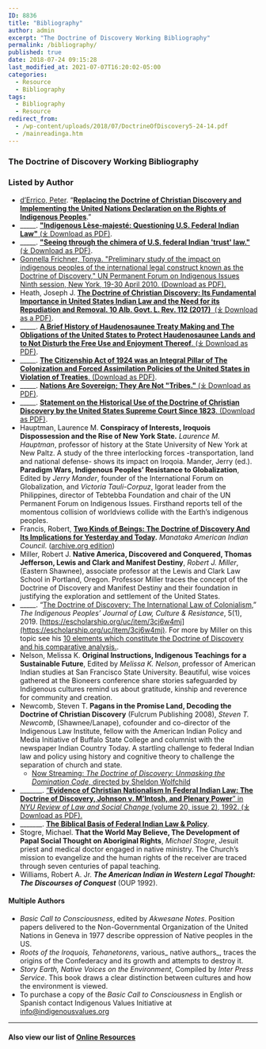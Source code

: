 ```yaml
---
ID: 8836
title: "Bibliography"
author: admin
excerpt: "The Doctrine of Discovery Working Bibliography"
permalink: /bibliography/
published: true
date: 2018-07-24 09:15:28
last_modified_at: 2021-07-07T16:20:02-05:00
categories:
  - Resource
  - Bibliography
tags:
  - Bibliography
  - Resource
redirect_from:
  - /wp-content/uploads/2018/07/DoctrineOfDiscovery5-24-14.pdf
  - /mainreadinga.htm
---
```

### **The Doctrine of Discovery Working Bibliography**

### **Listed by Author**

- [d’Errico, Peter](https://doctrineofdiscovery.org/resources-by-peter-derrico/). “[**Replacing the Doctrine of Christian Discovery and Implementing the United Nations Declaration on the Rights of Indigenous Peoples**](https://doctrineofdiscovery.org/resources-by-peter-derrico/).”
- \_\_\_\_\_. [**"Indigenous Lèse-majesté: Questioning U.S. Federal Indian Law"** (⤓ Download as PDF)](https://doctrineofdiscovery.org/assets/pdfs/2017_19-02_06_Errico.pdf).
- \_\_\_\_\_. **["Seeing through the chimera of U.S. federal Indian 'trust' law."](https://doctrineofdiscovery.org/assets/pdfs/Seeing_through_the_chimera_of_U.S._feder.pdf)** [(⤓ Download as PDF)](https://doctrineofdiscovery.org/assets/pdfs/Seeing_through_the_chimera_of_U.S._feder.pdf).
- [Gonnella Frichner, Tonya. "Preliminary study of the impact on indigenous peoples of the international legal construct known as the Doctrine of Discovery," UN Permanent Forum on Indigenous Issues Ninth session, New York, 19-30 April 2010. (Download as PDF).](https://doctrineofdiscovery.org/assets/pdfs/DoctrinePrelimStudy2010.pdf)
- Heath, Joseph J. **[The Doctrine of Christian Discovery: Its Fundamental Importance in United States Indian Law and the Need for its Repudiation and Removal. 10 Alb. Govt. L. Rev. 112 (2017)](/assets/pdfs/Joe-Heath-THE-DOCTRINE-OF-CHRISTIAN-DISCOVERY-ITS-FUNDAMENTAL-IMPORTANCE-IN-UNITED-STATES-INDIAN-LAW-AND-THE-NEED-FOR-ITS-REPUDIATION-AND-REMOVAL.pdf)**[  (⤓ Download as a PDF)](/assets/pdfs/Joe-Heath-THE-DOCTRINE-OF-CHRISTIAN-DISCOVERY-ITS-FUNDAMENTAL-IMPORTANCE-IN-UNITED-STATES-INDIAN-LAW-AND-THE-NEED-FOR-ITS-REPUDIATION-AND-REMOVAL.pdf).
- \_\_\_\_\_. [**A Brief History of Haudenosaunee Treaty Making and The Obligations of the United States to Protect Haudenosaunee Lands and to Not Disturb the Free Use and Enjoyment Thereof**. (⤓ Download as PDF)](https://doctrineofdiscovery.org/assets/pdfs/Treaty-history3-19-12xx.pdf).
- \_\_\_\_\_. [**The Citizenship Act of 1924 was an Integral Pillar of The Colonization and Forced Assimilation Policies of the United States in Violation of Treaties**. (Download as PDF)](https://doctrineofdiscovery.org/assets/pdfs/CITIZENSHIP-ACT-OF-1924Red6-6-18.pdf).
- \_\_\_\_\_. [**Nations Are Sovereign; They Are Not "Tribes."** (⤓ Download as PDF)](https://doctrineofdiscovery.org/assets/pdfs/NATION-NOT-TRIBE3-6-18.pdf).
- \_\_\_\_\_. [**Statement on the Historical Use of the Doctrine of Christian Discovery by the United States Supreme Court Since 1823**. (Download as PDF)](https://doctrineofdiscovery.org/assets/pdfs/DoctrineOfDiscovery5-24-14.pdf).
- Hauptman, Laurence M. **Conspiracy of Interests, Iroquois Dispossession and the Rise of New York State.** _Laurence M. Hauptman_, professor of history at the State University of New York at New Paltz. A study of the three interlocking forces -transportation, land and national defense- shows its impact on Iroqoia. Mander, Jerry (ed.). **Paradigm Wars, Indigenous Peoples’ Resistance to Globalization**, Edited by _Jerry Mander_, founder of the International Forum on Globalization, and _Victoria Tauli-Corpuz_, Igorat leader from the Philippines, director of Tebtebba Foundation and chair of the UN Permanent Forum on Indigenous Issues. Firsthand reports tell of the momentous collision of worldviews collide with the Earth’s indigenous peoples.
- Francis, Robert, **[Two Kinds of Beings: The Doctrine of Discovery And Its Implications for Yesterday and Today](/blog/two-kinds-being-doctrine-discovery/).** _Manataka American Indian Council_. ([archive.org edition](http://web.archive.org/web/20200318205910/https://www.manataka.org/page94.html))
- Miller, Robert J. **Native America, Discovered and Conquered, Thomas Jefferson, Lewis and Clark and Manifest Destiny**, _Robert J. Miller_, (Eastern Shawnee), associate professor at the Lewis and Clark Law School in Portland, Oregon. Professor Miller traces the concept of the Doctrine of Discovery and Manifest Destiny and their foundation in justifying the exploration and settlement of the United States.
- \_\_\_\_\_. “[The Doctrine of Discovery: The International Law of Colonialism](https://escholarship.org/uc/item/3cj6w4mj),” _The Indigenous Peoples’ Journal of Law, Culture & Resistance_, 5(1), 2019. [https://escholarship.org/uc/item/3cj6w4mj](https://escholarship.org/uc/item/3cj6w4mj). For more by Miller on this topic see his [10 elements which constitute the Doctrine of Discovery and his comparative analysis.](/the-doctrine-of-discovery-the-international-law-of-colonialism/).
- Nelson, Melissa K. **Original Instructions, Indigenous Teachings for a Sustainable Future**, Edited by _Melissa K. Nelson_, professor of American Indian studies at San Francisco State University. Beautiful, wise voices gathered at the Bioneers conference share stories safeguarded by Indigenous cultures remind us about gratitude, kinship and reverence for community and creation.
- Newcomb, Steven T. **Pagans in the Promise Land, Decoding the Doctrine of Christian Discovery** (Fulcrum Publishing 2008), _Steven T. Newcomb_, (Shawnee/Lanape), cofounder and co-director of the Indigenous Law Institute, fellow with the American Indian Policy and Media Initiative of Buffalo State College and columnist with the newspaper Indian Country Today. A startling challenge to federal Indian law and policy using history and cognitive theory to challenge the separation of church and state.
  - [Now Streaming: _The Doctrine of Discovery: Unmasking the Domination Code_, directed by Sheldon Wolfchild](https://vimeo.com/ondemand/dominationcode)
- \_\_\_\_\_\_\_. [“**Evidence of Christian Nationalism In Federal Indian Law: The Doctrine of Discovery, Johnson v. M’Intosh, and Plenary Power**” in _NYU Review of Law and Social Change_ (volume 20, issue 2), 1992. (⤓ Download as PDF).](https://doctrineofdiscovery.org/assets/pdfs/Evidence-of-Christian-Nationalism-In-Federal-Indian-Law.pdf)
- \_\_\_\_\_\_\_. **[The Biblical Basis of Federal Indian Law & Policy](/the-biblical-basis-of-federal-indian-law-policy/)**.
- Stogre, Michael. **That the World May Believe, The Development of Papal Social Thought on Aboriginal Rights**, _Michael Stogre_, Jesuit priest and medical doctor engaged in native ministry. The Church’s mission to evangelize and the human rights of the receiver are traced through seven centuries of papal teaching.
- Williams, Robert A. Jr. **_The American Indian in Western Legal Thought: The Discourses of Conquest_** (OUP 1992).

#### **Multiple Authors**

- _Basic Call to Consciousness_, edited by _Akwesane Notes_. Position papers delivered to the Non-Governmental Organization of the United Nations in Geneva in 1977 describe oppression of Native peoples in the US.
- _Roots of the Iroquois, Tehanetorens_, various_ native authors_, traces the origins of the Confederacy and its growth and attempts to destroy it.
- _Story Earth, Native Voices on the Environment_, Compiled by _Inter Press Service_. This book draws a clear distinction between cultures and how the environment is viewed.  
- To purchase a copy of the _Basic Call to Consciousness_ in English or Spanish contact Indigenous Values Initiative at info@indigenousvalues.org

***
#### Also view our list of [Online Resources](/online-resources/)
